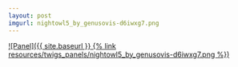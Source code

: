 ```yaml
---
layout: post
imgurl: nightowl5_by_genusovis-d6iwxg7.png
---
```


[![Panel]({{ site.baseurl }} {% link resources/twigs_panels/nightowl5_by_genusovis-d6iwxg7.png %})]({{page.previous.url}}#panel)